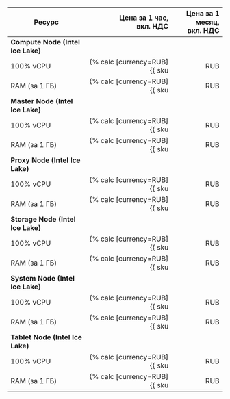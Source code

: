 | Ресурс        | Цена за 1 час,<br>вкл. НДС                           | Цена за 1 месяц,<br>вкл. НДС |
|---------------|-----------------------------------------------------:|-----------------------------:|
| **Compute Node (Intel Ice Lake)** |
| 100% vCPU     | {% calc [currency=RUB] {{ sku|RUB|yt.compute-nodes.cpu.v3|number }} %} | {% calc [currency=RUB] 720 × {{ sku|RUB|yt.compute-nodes.cpu.v3|number }} %} |
| RAM (за 1 ГБ) | {% calc [currency=RUB] {{ sku|RUB|yt.compute-nodes.ram.v3|number }} %}  | {% calc [currency=RUB] 720 × {{ sku|RUB|yt.compute-nodes.ram.v3|number }} %}  |
| **Master Node (Intel Ice Lake)** |
| 100% vCPU     | {% calc [currency=RUB] {{ sku|RUB|yt.master-nodes.cpu.v3|number }} %} | {% calc [currency=RUB] 720 × {{ sku|RUB|yt.master-nodes.cpu.v3|number }} %} |
| RAM (за 1 ГБ) | {% calc [currency=RUB] {{ sku|RUB|yt.master-nodes.ram.v3|number }} %}  | {% calc [currency=RUB] 720 × {{ sku|RUB|yt.master-nodes.ram.v3|number }} %}  |
| **Proxy Node (Intel Ice Lake)** |
| 100% vCPU     | {% calc [currency=RUB] {{ sku|RUB|yt.proxy-nodes.cpu.v3|number }} %} | {% calc [currency=RUB] 720 × {{ sku|RUB|yt.proxy-nodes.cpu.v3|number }} %} |
| RAM (за 1 ГБ) | {% calc [currency=RUB] {{ sku|RUB|yt.proxy-nodes.ram.v3|number }} %}  | {% calc [currency=RUB] 720 × {{ sku|RUB|yt.proxy-nodes.ram.v3|number }} %}  |
| **Storage Node (Intel Ice Lake)** |
| 100% vCPU     | {% calc [currency=RUB] {{ sku|RUB|yt.storage-nodes.cpu.v3|number }} %} | {% calc [currency=RUB] 720 × {{ sku|RUB|yt.storage-nodes.cpu.v3|number }} %} |
| RAM (за 1 ГБ) | {% calc [currency=RUB] {{ sku|RUB|yt.storage-nodes.ram.v3|number }} %}  | {% calc [currency=RUB] 720 × {{ sku|RUB|yt.storage-nodes.ram.v3|number }} %}  |
| **System Node (Intel Ice Lake)** |
| 100% vCPU     | {% calc [currency=RUB] {{ sku|RUB|yt.system-nodes.cpu.v3|number }} %} | {% calc [currency=RUB] 720 × {{ sku|RUB|yt.system-nodes.cpu.v3|number }} %} |
| RAM (за 1 ГБ) | {% calc [currency=RUB] {{ sku|RUB|yt.system-nodes.ram.v3|number }} %}  | {% calc [currency=RUB] 720 × {{ sku|RUB|yt.system-nodes.ram.v3|number }} %}  |
| **Tablet Node (Intel Ice Lake)** |
| 100% vCPU     | {% calc [currency=RUB] {{ sku|RUB|yt.tablet-nodes.cpu.v3|number }} %} | {% calc [currency=RUB] 720 × {{ sku|RUB|yt.tablet-nodes.cpu.v3|number }} %} |
| RAM (за 1 ГБ) | {% calc [currency=RUB] {{ sku|RUB|yt.tablet-nodes.ram.v3|number }} %}  | {% calc [currency=RUB] 720 × {{ sku|RUB|yt.tablet-nodes.ram.v3|number }} %}  |